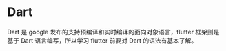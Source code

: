 # Dart

Dart 是 google 发布的支持预编译和实时编译的面向对象语言，flutter 框架则是基于 Dart 语言编写，所以学习 flutter 前要对 Dart 的语法有基本了解。

